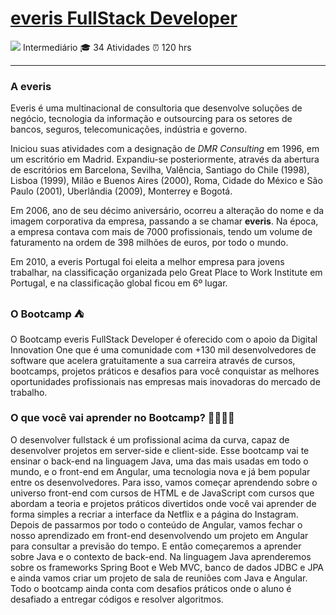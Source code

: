 #  		[everis FullStack Developer](https://web.digitalinnovation.one/track/everis-fullstack-developer)

![](C:\Users\miche\Documents\bootcamp-everis\imgs\volume-2.png) Intermediário     🎓 34 Atividades    :alarm_clock: 120 hrs

------



### A everis

Everis é uma multinacional de consultoria que desenvolve soluções de  negócio, tecnologia da informação e outsourcing para os setores de  bancos, seguros, telecomunicações, indústria e governo.

Iniciou suas atividades com a designação de *DMR Consulting* em 1996, em um escritório em Madrid. Expandiu-se posteriormente, através da abertura de escritórios em Barcelona, Sevilha, Valência, Santiago do Chile (1998), Lisboa (1999), Milão e Buenos Aires (2000), Roma, Cidade do México e São Paulo (2001), Uberlândia (2009), Monterrey e Bogotá.

Em 2006, ano de seu décimo aniversário, ocorreu a alteração do nome e da imagem corporativa da empresa, passando a se chamar **everis**. Na época, a empresa contava com mais de 7000 profissionais, tendo um volume de  faturamento na ordem de 398 milhões de euros, por todo o mundo.

Em 2010, a everis Portugal foi eleita a melhor empresa para jovens trabalhar, na classificação organizada pelo Great Place to Work Institute em Portugal, e na classificação global ficou em 6º lugar.

### O Bootcamp :tent:

O Bootcamp everis FullStack Developer é oferecido com o apoio da Digital Innovation One que é uma comunidade com +130 mil desenvolvedores de software que acelera gratuitamente a sua carreira através de cursos, bootcamps, projetos práticos e desafios para você conquistar as melhores oportunidades profissionais nas empresas mais inovadoras do mercado de trabalho.

### O que você vai aprender no Bootcamp? 👨‍💻👩‍💻

O desenvolver fullstack é um profissional acima da curva, capaz de  desenvolver projetos em server-side e client-side. Esse bootcamp vai te  ensinar o back-end na linguagem Java, uma das mais usadas em todo o  mundo, e o front-end em Angular, uma tecnologia nova e já bem popular  entre os desenvolvedores. Para isso, vamos começar aprendendo sobre o  universo front-end com cursos de HTML e de JavaScript com cursos que  abordam a teoria e projetos práticos divertidos onde você vai aprender  de forma simples a recriar a interface da Netflix e a página do  Instagram. Depois de passarmos por todo o conteúdo de Angular, vamos  fechar o nosso aprendizado em front-end desenvolvendo um projeto em  Angular para consultar a previsão do tempo. E então começaremos a  aprender sobre Java e o contexto de back-end. Na linguagem Java  aprenderemos sobre os frameworks Spring Boot e Web MVC, banco de dados  JDBC e JPA e ainda vamos criar um projeto de sala de reuniões com Java e Angular. Todo o bootcamp ainda conta com desafios práticos onde o aluno é desafiado a entregar códigos e resolver algoritmos.